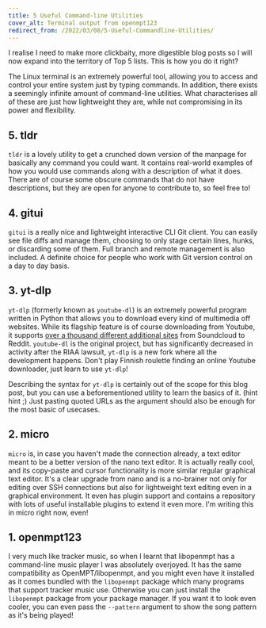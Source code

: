 ```yaml
---
title: 5 Useful Command-line Utilities
cover_alt: Terminal output from openmpt123
redirect_from: /2022/03/08/5-Useful-Commandline-Utilities/
---
```


I realise I need to make more clickbaity, more digestible blog posts so I will now expand into the territory of Top 5 lists. This is how you do it right?

The Linux terminal is an extremely powerful tool, allowing you to access and control your entire system just by typing commands. In addition, there exists a seemingly infinite amount of command-line utilities. What characterises all of these are just how lightweight they are, while not compromising in its power and flexibility.

<!--more-->

## 5. tldr
`tldr` is a lovely utility to get a crunched down version of the manpage for basically any command you could want. It contains real-world examples of how you would use commands along with a description of what it does. There are of course some obscure commands that do not have descriptions, but they are open for anyone to contribute to, so feel free to!

## 4. gitui
`gitui` is a really nice and lightweight interactive CLI Git client. You can easily see file diffs and manage them, choosing to only stage certain lines, hunks, or discarding some of them. Full branch and remote management is also included. A definite choice for people who work with Git version control on a day to day basis.

## 3. yt-dlp
`yt-dlp` (formerly known as `youtube-dl`) is an extremely powerful program written in Python that allows you to download every kind of multimedia off websites. While its flagship feature is of course downloading from Youtube, it supports [over a thousand different additional sites](https://github.com/yt-dlp/yt-dlp/blob/master/supportedsites.md) from Soundcloud to Reddit. `youtube-dl` is the original project, but has significantly decreased in activity after the RIAA lawsuit, `yt-dlp` is a new fork where all the development happens. Don't play Finnish roulette finding an online Youtube downloader, just learn to use `yt-dlp`!

Describing the syntax for `yt-dlp` is certainly out of the scope for this blog post, but you can use a beforementioned utility to learn the basics of it. (hint hint ;) Just pasting quoted URLs as the argument should also be enough for the most basic of usecases.

## 2. micro
`micro` is, in case you haven't made the connection already, a text editor meant to be a better version of the nano text editor. It is actually really cool, and its copy-paste and cursor functionality is more similar regular graphical text editor. It's a clear upgrade from nano and is a no-brainer not only for editing over SSH connections but also for lightweight text editing even in a graphical environment. It even has plugin support and contains a repository with lots of useful installable plugins to extend it even more. I'm writing this in micro right now, even!

## 1. openmpt123
I very much like tracker music, so when I learnt that libopenmpt has a command-line music player I was absolutely overjoyed. It has the same compatibility as OpenMPT/libopenmpt, and you might even have it installed as it comes bundled with the `libopenmpt` package which many programs that support tracker music use. Otherwise you can just install the `libopenmpt` package from your package manager. If you want it to look even cooler, you can even pass the `--pattern` argument to show the song pattern as it's being played!
